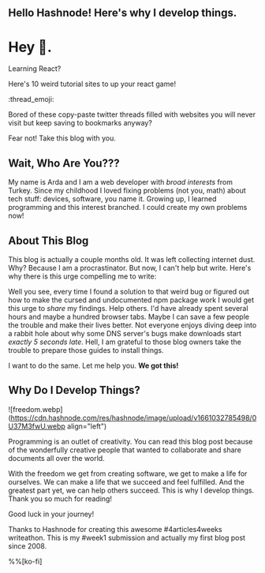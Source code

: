 ## Hello Hashnode! Here's why I develop things.

# Hey 👋.

Learning React?

Here's 10 weird tutorial sites to up your react game!

:thread_emoji:

Bored of these copy-paste twitter threads filled with websites you will never visit but keep saving to bookmarks anyway?

Fear not! Take this blog with you. 

## Wait, Who Are You???

My name is Arda and I am a web developer with *broad interests* from Turkey. Since my childhood I loved fixing problems (not you, math) about tech stuff: devices, software, you name it. Growing up, I learned programming and this interest branched. I could create my own problems now! 

## About This Blog

This blog is actually a couple months old. It was left collecting internet dust. Why? Because I am a procrastinator. But now, I can't help but write. Here's why there is this urge compelling me to write:

Well you see, every time I found a solution to that weird bug or figured out how to make the cursed and undocumented npm package work I would get this urge to *share* my findings. Help others. I'd have already spent several hours and maybe a hundred browser tabs. Maybe I can save a few people the trouble and make their lives better. Not everyone enjoys diving deep into a rabbit hole about why some DNS server's bugs make downloads start *exactly 5 seconds late*. Hell, I am grateful to those blog owners take the trouble to prepare those guides to install things.  

I want to do the same. Let me help you. **We got this!**

## Why Do I Develop Things?

![freedom.webp](https://cdn.hashnode.com/res/hashnode/image/upload/v1661032785498/0U37M3fwU.webp align="left")

Programming is an outlet of creativity. You can read this blog post because of the wonderfully creative people that wanted to collaborate and share documents all over the world.

With the freedom we get from creating software, we get to make a life for ourselves. We can make a life that we succeed and feel fulfilled. And the greatest part yet, we can help others succeed. This is why I develop things. Thank you so much for reading!

Good luck in your journey!




Thanks to Hashnode for creating this awesome #4articles4weeks writeathon. This is my #week1 submission and actually my first blog post since 2008.

%%[ko-fi]